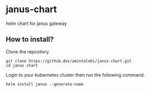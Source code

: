 # janus-chart
helm chart for janus gateway

## How to install?

Clone the repository.

```
git clone https://github.dev/amintalebi/janus-chart.git
cd janus chart
```

Login to your kubernetes cluster then run the following command.

```
helm install janus --generate-name
```
